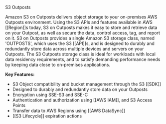 S3 Outposts

Amazon S3 on Outposts delivers object storage to your on-premises AWS Outposts environment. Using the S3 APIs and features available in AWS [[Region]]s today, S3 on Outposts makes it easy to store and retrieve data on your Outpost, as well as secure the data, control access, tag, and report on it. S3 on Outposts provides a single Amazon S3 storage class, named 'OUTPOSTS', which uses the S3 [[API]]s, and is designed to durably and redundantly store data across multiple devices and servers on your Outposts. The S3 Outposts storage class is ideal for workloads with local data residency requirements, and to satisfy demanding performance needs by keeping data close to on-premises applications.  

**Key Features:**

- S3 Object compatibility and bucket management through the S3 [[SDK]]
- Designed to durably and redundantly store data on your Outposts
- Encryption using SSE-S3 and SSE-C
- Authentication and authorization using [[AWS IAM]], and S3 Access Points
- Transfer data to AWS Regions using [[AWS DataSync]]
- [[S3 Lifecycle]] expiration actions